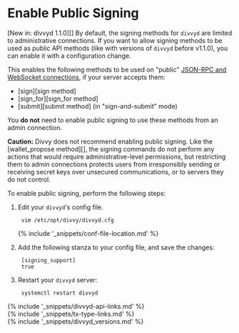 # Enable Public Signing

[New in: divvyd 1.1.0][] By default, the signing methods for `divvyd` are limited to administrative connections. If you want to allow signing methods to be used as public API methods (like with versions of `divvyd` before v1.1.0), you can enable it with a configuration change.

This enables the following methods to be used on "public" [JSON-RPC and WebSocket connections](get-started-with-the-divvyd-api.html), if your server accepts them:

- [sign][sign method]
- [sign_for][sign_for method]
- [submit][submit method] (in "sign-and-submit" mode)

You **do not** need to enable public signing to use these methods from an admin connection.

**Caution:** Divvy does not recommend enabling public signing. Like the [wallet_propose method][], the signing commands do not perform any actions that would require administrative-level permissions, but restricting them to admin connections protects users from irresponsibly sending or receiving secret keys over unsecured communications, or to servers they do not control.

To enable public signing, perform the following steps:

1. Edit your `divvyd`'s config file.

        vim /etc/opt/divvy/divvyd.cfg

    {% include '_snippets/conf-file-location.md' %}<!--_ -->

2. Add the following stanza to your config file, and save the changes:

        [signing_support]
        true

3. Restart your `divvyd` server:

        systemctl restart divvyd

<!--{# common link defs #}-->
{% include '_snippets/divvyd-api-links.md' %}			
{% include '_snippets/tx-type-links.md' %}			
{% include '_snippets/divvyd_versions.md' %}
